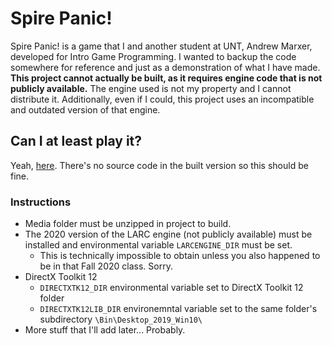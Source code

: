 # Spire Panic!
Spire Panic! is a game that I and another student at UNT, Andrew Marxer, developed for Intro Game Programming. I wanted to backup the code somewhere for reference and just as a demonstration of what I have made. **This project cannot actually be built, as it requires engine code that is not publicly available.** The engine used is not my property and I cannot distribute it. Additionally, even if I could, this project uses an incompatible and outdated version of that engine.

## Can I at least play it?
Yeah, [here](https://drowsyprof.itch.io/spire-panic). There's no source code in the built version so this should be fine.

### Instructions
- Media folder must be unzipped in project to build.
- The 2020 version of the LARC engine (not publicly available) must be installed and environmental variable `LARCENGINE_DIR` must be set.
  - This is technically impossible to obtain unless you also happened to be in that Fall 2020 class. Sorry.
- DirectX Toolkit 12
  - `DIRECTXTK12_DIR` environmental variable set to DirectX Toolkit 12 folder
  - `DIRECTXTK12LIB_DIR` environemntal variable set to the same folder's subdirectory `\Bin\Desktop_2019_Win10\`
- More stuff that I'll add later... Probably.